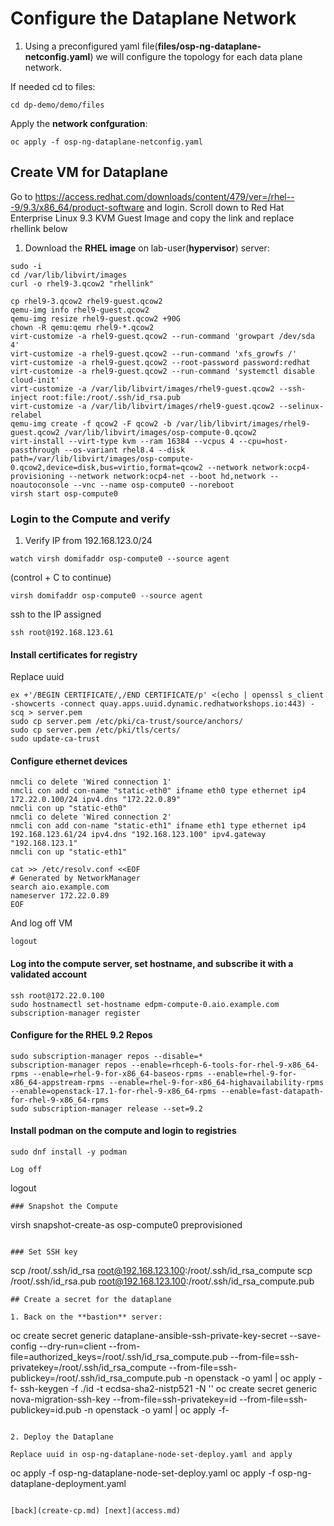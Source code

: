# Configure the Dataplane Network

1. Using a preconfigured yaml file(**files/osp-ng-dataplane-netconfig.yaml**)
we will configure the topology for each data plane network.

If needed cd to files:
```
cd dp-demo/demo/files
```

Apply the **network confguration**:

```
oc apply -f osp-ng-dataplane-netconfig.yaml
```

## Create VM for Dataplane

Go to https://access.redhat.com/downloads/content/479/ver=/rhel---9/9.3/x86_64/product-software
 and login. Scroll down to Red Hat Enterprise Linux 9.3 KVM Guest Image and copy the link and replace rhellink below

1. Download the **RHEL image** on lab-user(**hypervisor**) server:

```
sudo -i
cd /var/lib/libvirt/images
curl -o rhel9-3.qcow2 "rhellink"
```
```
cp rhel9-3.qcow2 rhel9-guest.qcow2
qemu-img info rhel9-guest.qcow2
qemu-img resize rhel9-guest.qcow2 +90G
chown -R qemu:qemu rhel9-*.qcow2
virt-customize -a rhel9-guest.qcow2 --run-command 'growpart /dev/sda 4'
virt-customize -a rhel9-guest.qcow2 --run-command 'xfs_growfs /'
virt-customize -a rhel9-guest.qcow2 --root-password password:redhat
virt-customize -a rhel9-guest.qcow2 --run-command 'systemctl disable cloud-init'
virt-customize -a /var/lib/libvirt/images/rhel9-guest.qcow2 --ssh-inject root:file:/root/.ssh/id_rsa.pub
virt-customize -a /var/lib/libvirt/images/rhel9-guest.qcow2 --selinux-relabel
qemu-img create -f qcow2 -F qcow2 -b /var/lib/libvirt/images/rhel9-guest.qcow2 /var/lib/libvirt/images/osp-compute-0.qcow2
virt-install --virt-type kvm --ram 16384 --vcpus 4 --cpu=host-passthrough --os-variant rhel8.4 --disk path=/var/lib/libvirt/images/osp-compute-0.qcow2,device=disk,bus=virtio,format=qcow2 --network network:ocp4-provisioning --network network:ocp4-net --boot hd,network --noautoconsole --vnc --name osp-compute0 --noreboot
virsh start osp-compute0
```

### Login to the Compute and verify

1. Verify IP from 192.168.123.0/24
```
watch virsh domifaddr osp-compute0 --source agent
```
(control + C to continue)
```
virsh domifaddr osp-compute0 --source agent
```
ssh to the IP assigned 

```
ssh root@192.168.123.61
```
#### Install certificates for registry

Replace uuid

```
ex +'/BEGIN CERTIFICATE/,/END CERTIFICATE/p' <(echo | openssl s_client -showcerts -connect quay.apps.uuid.dynamic.redhatworkshops.io:443) -scq > server.pem
sudo cp server.pem /etc/pki/ca-trust/source/anchors/
sudo cp server.pem /etc/pki/tls/certs/
sudo update-ca-trust
```

#### Configure ethernet devices

```
nmcli co delete 'Wired connection 1'
nmcli con add con-name "static-eth0" ifname eth0 type ethernet ip4 172.22.0.100/24 ipv4.dns "172.22.0.89"
nmcli con up "static-eth0"
nmcli co delete 'Wired connection 2'
nmcli con add con-name "static-eth1" ifname eth1 type ethernet ip4 192.168.123.61/24 ipv4.dns "192.168.123.100" ipv4.gateway "192.168.123.1"
nmcli con up "static-eth1"
```
```
cat >> /etc/resolv.conf <<EOF
# Generated by NetworkManager
search aio.example.com
nameserver 172.22.0.89
EOF
```
And log off VM
```
logout
```
#### Log into the compute server, set hostname, and subscribe it with a validated account

```
ssh root@172.22.0.100
sudo hostnamectl set-hostname edpm-compute-0.aio.example.com
subscription-manager register
```
#### Configure for the RHEL 9.2 Repos
```
sudo subscription-manager repos --disable=*
subscription-manager repos --enable=rhceph-6-tools-for-rhel-9-x86_64-rpms --enable=rhel-9-for-x86_64-baseos-rpms --enable=rhel-9-for-x86_64-appstream-rpms --enable=rhel-9-for-x86_64-highavailability-rpms --enable=openstack-17.1-for-rhel-9-x86_64-rpms --enable=fast-datapath-for-rhel-9-x86_64-rpms
sudo subscription-manager release --set=9.2
```

#### Install podman on the compute and login to registries

```
sudo dnf install -y podman
````

```
Log off
```
logout
```
### Snapshot the Compute

```
virsh snapshot-create-as osp-compute0 preprovisioned
```

### Set SSH key
```
scp /root/.ssh/id_rsa root@192.168.123.100:/root/.ssh/id_rsa_compute
scp /root/.ssh/id_rsa.pub root@192.168.123.100:/root/.ssh/id_rsa_compute.pub 
```
## Create a secret for the dataplane

1. Back on the **bastion** server:
```
oc create secret generic dataplane-ansible-ssh-private-key-secret --save-config --dry-run=client --from-file=authorized_keys=/root/.ssh/id_rsa_compute.pub --from-file=ssh-privatekey=/root/.ssh/id_rsa_compute --from-file=ssh-publickey=/root/.ssh/id_rsa_compute.pub -n openstack -o yaml | oc apply -f-
ssh-keygen -f ./id -t ecdsa-sha2-nistp521 -N ''
oc create secret generic nova-migration-ssh-key --from-file=ssh-privatekey=id --from-file=ssh-publickey=id.pub -n openstack -o yaml | oc apply -f-
```

2. Deploy the Dataplane

Replace uuid in osp-ng-dataplane-node-set-deploy.yaml and apply
```
oc apply -f osp-ng-dataplane-node-set-deploy.yaml
oc apply -f osp-ng-dataplane-deployment.yaml
```

[back](create-cp.md) [next](access.md)
